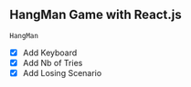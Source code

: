 ## HangMan Game with React.js

```
HangMan
```

- [x] Add Keyboard
- [x] Add Nb of Tries
- [x] Add Losing Scenario
